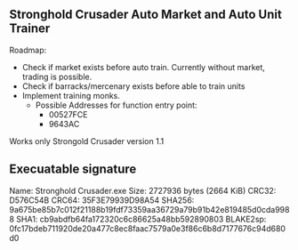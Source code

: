Stronghold Crusader Auto Market and Auto Unit Trainer
-----------------------------------------------------

Roadmap:
- Check if market exists before auto train. Currently without market, trading is possible.
- Check if barracks/mercenary exists before able to train units
- Implement training monks.
  - Possible Addresses for function entry point:
    - 00527FCE
    - 9643AC

Works only Strongold Crusader version 1.1

Execuatable signature
---------------------
Name: Stronghold Crusader.exe
Size: 2727936 bytes (2664 KiB)
CRC32: D576C54B
CRC64: 35F3E79939D98A54
SHA256: 9a675be85b7c012f21188b19fdf73359aa36729a79b91b42e819485d0cda9988
SHA1: cb9abdfb64fa172320c6c86625a48bb592890803
BLAKE2sp: 0fc17bdeb711920de20a477c8ec8faac7579a0e3f86c6b8d7177676c94d680d0
